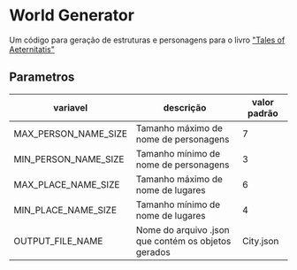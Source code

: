 # World Generator
Um código para geração de estruturas e personagens para o livro ["Tales of Aeternitatis"](https://github.com/PedroDrim/Livro-Tales-aeternitatis)

## Parametros

variavel | descrição | valor padrão
---------|-----------|-------------
MAX_PERSON_NAME_SIZE | Tamanho máximo de nome de personagens | 7
MIN_PERSON_NAME_SIZE | Tamanho mínimo de nome de personagens | 3
MAX_PLACE_NAME_SIZE | Tamanho máximo de nome de lugares | 6
MIN_PLACE_NAME_SIZE | Tamanho mínimo de nome de lugares | 4
OUTPUT_FILE_NAME | Nome do arquivo .json que contém os objetos gerados | City.json
